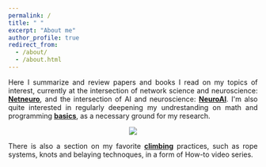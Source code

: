 ```yaml
---
permalink: /
title: " "
excerpt: "About me"
author_profile: true
redirect_from: 
  - /about/
  - /about.html
---
```

<p align="justify"> Here I summarize and review papers and books I read on my topics of interest, currently at the intersection of network science and neuroscience: <a href="https://zahramor.github.io/netneuro/"><b>Netneuro</b></a>, and the intersection of AI and neuroscience: <a href="https://zahramor.github.io/neuroai/"><b>NeuroAI</b></a>. I'm also quite interested in regularly deepening my undrestanding on math and programming <a href="https://zahramor.github.io/basics/"><b>basics</b></a>, as a necessary ground for my research.</p>
<p align="center"><img align="center" src="https://zahramor.github.io/images/intersections.png"></p>
<p align="justify">There is also a section on my favorite <a href="https://zahramor.github.io/climbing/"><b>climbing</b></a> practices, such as rope systems, knots and belaying technoques, in a form of How-to video series.</p>

